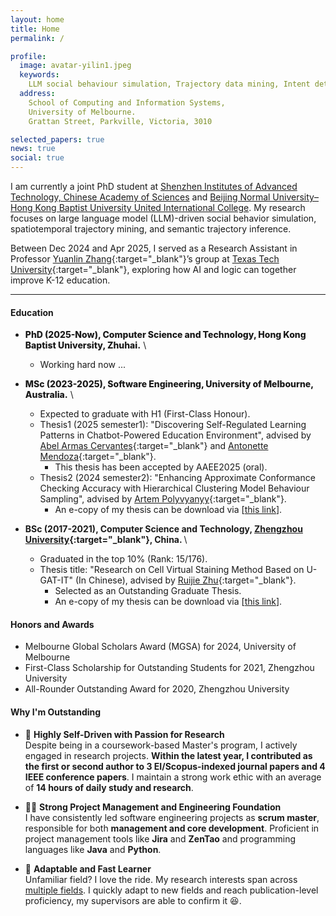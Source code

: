 ```yaml
---
layout: home
title: Home
permalink: /

profile:
  image: avatar-yilin1.jpeg
  keywords:
    LLM social behaviour simulation, Trajectory data mining, Intent detection, Process mining, Artificial intelligent (AI) in education
  address: 
    School of Computing and Information Systems,
    University of Melbourne.
    Grattan Street, Parkville, Victoria, 3010

selected_papers: true
news: true
social: true
---
```


I am currently a joint PhD student at [Shenzhen Institutes of Advanced Technology, Chinese Academy of Sciences](https://www.siat.ac.cn/) and [Beijing Normal University–Hong Kong Baptist University United International College](https://www.uic.edu.cn/en/).
My research focuses on large language model (LLM)-driven social behavior simulation, spatiotemporal trajectory mining, and semantic trajectory inference. 

Between Dec 2024 and Apr 2025, I served as a Research Assistant in Professor [Yuanlin Zhang](https://www.depts.ttu.edu/stem/membership/member_bios/yuanlin_zhang.php/){:target="_blank"}’s group
at [Texas Tech University](http://ttu.edu/){:target="_blank"}, exploring how AI and logic can together improve K-12 education.


[//]: # (I'm a member of the [Explainable Analytics for Machine Intelligence &#40;XAMI&#41;)

[//]: # (Lab]&#40;https://www.xami-lab.org/&#41;{:target="_blank"} at QUT.)

<hr>

#### Education
- <strong style="font-weight: 800;">PhD (2025-Now), Computer Science and Technology, Hong Kong Baptist University, Zhuhai.</strong> \\
  - Working hard now ...

- <strong style="font-weight: 800;">MSc (2023-2025), Software Engineering, University of Melbourne, Australia.</strong> \\
  - Expected to graduate with H1 (First-Class Honour).
  - Thesis1 (2025 semester1): "Discovering Self-Regulated Learning Patterns in Chatbot-Powered
  Education Environment", advised by
  [Abel Armas Cervantes](https://findanexpert.unimelb.edu.au/profile/822941-abel-armas-cervantes/){:target="_blank"} and [Antonette Mendoza](https://findanexpert.unimelb.edu.au/profile/6868-antonette-mendoza/){:target="_blank"}.
    - This thesis has been accepted by AAEE2025 (oral).
  - Thesis2 (2024 semester2): "Enhancing Approximate Conformance Checking Accuracy with Hierarchical Clustering Model Behaviour Sampling", advised by 
  [Artem Polyvyanyy](http://polyvyanyy.com/){:target="_blank"}. 
    - An e-copy of my thesis can be download via [[this link](./assets/2025s1_final.pdf)].

- <strong>BSc (2017-2021), Computer Science and Technology, [Zhengzhou University](https://www.zzu.edu.cn/){:target="_blank"}, China. </strong>\\
  - Graduated in the top 10% (Rank: 15/176).
  - Thesis title: "Research on Cell Virtual Staining Method Based on U-GAT-IT" (In Chinese), advised by
  [Ruijie Zhu](http://www7.zzu.edu.cn/csai/info/1054/1320.htm){:target="_blank"}. 
    -   Selected as an Outstanding Graduate Thesis.
    -   An e-copy of my thesis can be download via [[this link](./assets/thesis_yilin_bachelor.pdf)].

#### Honors and Awards

- Melbourne Global Scholars Award (MGSA) for 2024, University of Melbourne
- First-Class Scholarship for Outstanding Students for 2021, Zhengzhou University
- All-Rounder Outstanding Award for 2020, Zhengzhou University

#### Why I'm Outstanding

- 🚀 **Highly Self-Driven with Passion for Research**  
  Despite being in a coursework-based Master's program, I actively engaged in research projects. **Within the latest year, I contributed as the first or second author to 3 EI/Scopus-indexed journal papers and 4 IEEE conference papers**. I maintain a strong work ethic with an average of **14 hours of daily study and research**.

- 👨‍💻 **Strong Project Management and Engineering Foundation**  
  I have consistently led software engineering projects as **scrum master**, responsible for both **management and core development**. Proficient in project management tools like **Jira** and **ZenTao** and programming languages like **Java** and **Python**.

- 🧠 **Adaptable and Fast Learner**  
  Unfamiliar field? I love the ride. My research interests span across [multiple fields](https://yilin.bio/interest/). I quickly adapt to new fields and reach publication-level proficiency, my supervisors are able to confirm it 😆.